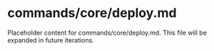 # commands/core/deploy.md

Placeholder content for commands/core/deploy.md. This file will be expanded in future iterations.